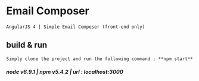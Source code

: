 # Email Composer

	AngularJS 4 | Simple Email Composer (front-end only)

## build & run

	Simply clone the project and run the following command : **npm start**

##### 	node v6.9.1 | npm v5.4.2 | url : localhost:3000
